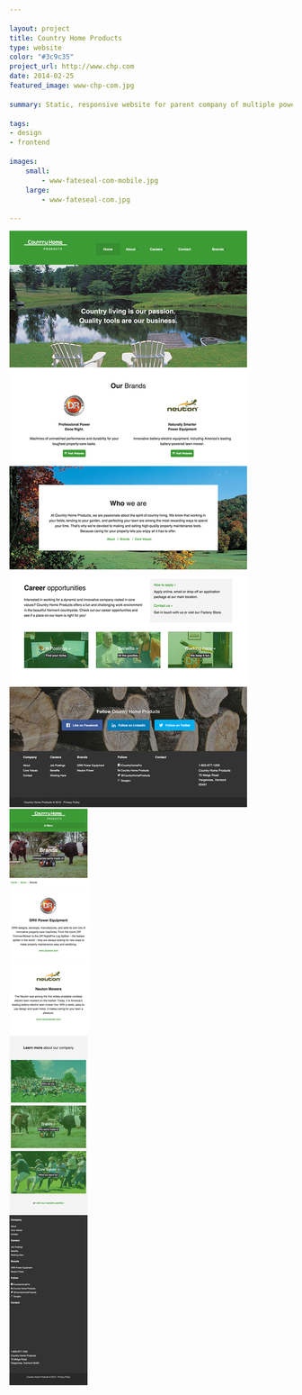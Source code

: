 ```yaml
---

layout: project
title: Country Home Products
type: website
color: "#3c9c35"
project_url: http://www.chp.com
date: 2014-02-25
featured_image: www-chp-com.jpg

summary: Static, responsive website for parent company of multiple power equipment child businesses

tags:
- design
- frontend

images:
    small:
        - www-fateseal-com-mobile.jpg
    large:
        - www-fateseal-com.jpg

---
```


<div class="row">
    <div class="col-xs-12 col-md-7">
        <div class="browser mtb2">
            <div class="browser-toolbar">
                <div class="browser-icons"></div>
            </div>
            <div class="browser-viewport">
                <img src="/img/www-chp-com.jpg" alt="">
            </div>
        </div>
    </div>
    <div class="col-xs-12 col-md-5">
        <div class="iphone mtb2">
            <div class="iphone-screen">
                <img src="/img/www-chp-com-about-brands.jpg" alt="">
            </div>
        </div>
    </div>
</div>

<!-- ![alt](/img/www-chp-com.png) -->
<!-- ![alt](/img/www-chp-com-about-brands.png) -->
<!-- ![alt](/img/www-chp-com-about-core-values.png) -->